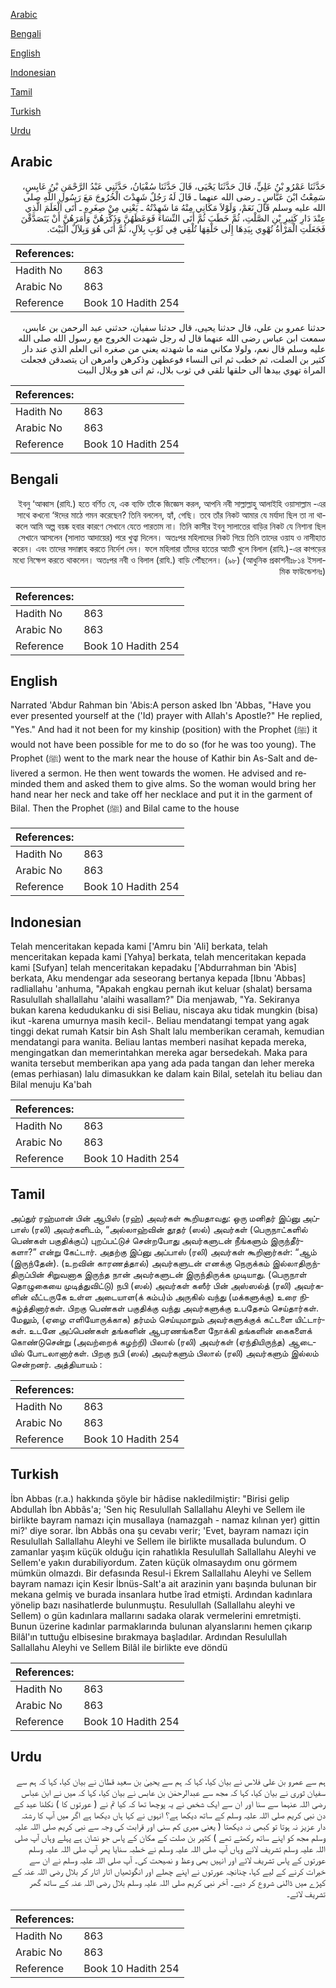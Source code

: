 [Arabic](#arabic)

[Bengali](#bengali)

[English](#english)

[Indonesian](#indonesian)

[Tamil](#tamil)

[Turkish](#turkish)

[Urdu](#urdu)

## Arabic


<div dir="rtl" lang="ar" style={{fontSize:'larger',backgroundColor:'#f8f9fa',padding:20}}>
حَدَّثَنَا عَمْرُو بْنُ عَلِيٍّ، قَالَ حَدَّثَنَا يَحْيَى، قَالَ حَدَّثَنَا سُفْيَانُ، حَدَّثَنِي عَبْدُ الرَّحْمَنِ بْنُ عَابِسٍ، سَمِعْتُ ابْنَ عَبَّاسٍ ـ رضى الله عنهما ـ قَالَ لَهُ رَجُلٌ شَهِدْتَ الْخُرُوجَ مَعَ رَسُولِ اللَّهِ صلى الله عليه وسلم قَالَ نَعَمْ، وَلَوْلاَ مَكَانِي مِنْهُ مَا شَهِدْتُهُ ـ يَعْنِي مِنْ صِغَرِهِ ـ أَتَى الْعَلَمَ الَّذِي عِنْدَ دَارِ كَثِيرِ بْنِ الصَّلْتِ، ثُمَّ خَطَبَ ثُمَّ أَتَى النِّسَاءَ فَوَعَظَهُنَّ وَذَكَّرَهُنَّ وَأَمَرَهُنَّ أَنْ يَتَصَدَّقْنَ فَجَعَلَتِ الْمَرْأَةُ تُهْوِي بِيَدِهَا إِلَى حَلْقِهَا تُلْقِي فِي ثَوْبِ بِلاَلٍ، ثُمَّ أَتَى هُوَ وَبِلاَلٌ الْبَيْتَ‏.‏
</div>
<div style={{backgroundColor:'#f8f9fa',padding:20, marginBottom: 10}}><table> <thead> <tr> <th>References:</th> <th></th> </tr> </thead> <tbody><tr><td>Hadith No</td><td>863</td></tr><tr><td>Arabic No</td><td>863</td></tr><tr><td>Reference</td><td>Book 10 Hadith 254</td></tr></tbody></table></div>


<div dir="rtl" lang="ar" style={{fontSize:'larger',backgroundColor:'#f8f9fa',padding:20}}>
حدثنا عمرو بن علي، قال حدثنا يحيى، قال حدثنا سفيان، حدثني عبد الرحمن بن عابس، سمعت ابن عباس رضى الله عنهما قال له رجل شهدت الخروج مع رسول الله صلى الله عليه وسلم قال نعم، ولولا مكاني منه ما شهدته يعني من صغره اتى العلم الذي عند دار كثير بن الصلت، ثم خطب ثم اتى النساء فوعظهن وذكرهن وامرهن ان يتصدقن فجعلت المراة تهوي بيدها الى حلقها تلقي في ثوب بلال، ثم اتى هو وبلال البيت
</div>
<div style={{backgroundColor:'#f8f9fa',padding:20, marginBottom: 10}}><table> <thead> <tr> <th>References:</th> <th></th> </tr> </thead> <tbody><tr><td>Hadith No</td><td>863</td></tr><tr><td>Arabic No</td><td>863</td></tr><tr><td>Reference</td><td>Book 10 Hadith 254</td></tr></tbody></table></div>

## Bengali


<div dir="rtl" lang="bn" style={{fontSize:'larger',backgroundColor:'#f8f9fa',padding:20}}>
ইবনু ‘আব্বাস (রাযি.) হতে বর্ণিত যে, এক ব্যক্তি তাঁকে জিজ্ঞেস করল, আপনি নবী সাল্লাল্লাহু আলাইহি ওয়াসাল্লাম -এর সাথে কখনো ‘ঈদের মাঠে গমন করেছেন? তিনি বললেন, হ্যাঁ, গেছি। তবে তাঁর নিকট আমার যে মর্যাদা ছিল তা না থাকলে আমি অল্প বয়ষ্ক হবার কারণে সেখানে যেতে পারতাম না। তিনি কাসীর ইবনু সালাতের বাড়ির নিকট যে নিশানা ছিল সেখানে আসলেন (সালাত আদায়ের) পরে খুত্বা দিলেন। অতঃপর মহিলাদের নিকট গিয়ে তিনি তাদের ওয়ায ও নাসীহাত করেন। এবং তাদের সদাক্বাহ করতে নির্দেশ দেন। ফলে মহিলারা তাঁদের হাতের আংটি খুলে বিলাল (রাযি.)-এর কাপড়ের মধ্যে নিক্ষেপ করতে থাকলেন। অতঃপর নবী ও বিলাল (রাযি.) বাড়ি পৌঁছলেন। (৯৮) (আধুনিক প্রকাশনীঃ৮১৪ ইসলামিক ফাউন্ডেশনঃ)
</div>
<div style={{backgroundColor:'#f8f9fa',padding:20, marginBottom: 10}}><table> <thead> <tr> <th>References:</th> <th></th> </tr> </thead> <tbody><tr><td>Hadith No</td><td>863</td></tr><tr><td>Arabic No</td><td>863</td></tr><tr><td>Reference</td><td>Book 10 Hadith 254</td></tr></tbody></table></div>

## English


<div dir="ltr" lang="en" style={{fontSize:'larger',backgroundColor:'#f8f9fa',padding:20}}>
Narrated 'Abdur Rahman bin 'Abis:A person asked Ibn 'Abbas, "Have you ever presented yourself at the ('Id) prayer with Allah's Apostle?" He replied, "Yes." And had it not been for my kinship (position) with the Prophet (ﷺ) it would not have been possible for me to do so (for he was too young). The Prophet (ﷺ) went to the mark near the house of Kathir bin As-Salt and delivered a sermon. He then went towards the women. He advised and reminded them and asked them to give alms. So the woman would bring her hand near her neck and take off her necklace and put it in the garment of Bilal. Then the Prophet (ﷺ) and Bilal came to the house
</div>
<div style={{backgroundColor:'#f8f9fa',padding:20, marginBottom: 10}}><table> <thead> <tr> <th>References:</th> <th></th> </tr> </thead> <tbody><tr><td>Hadith No</td><td>863</td></tr><tr><td>Arabic No</td><td>863</td></tr><tr><td>Reference</td><td>Book 10 Hadith 254</td></tr></tbody></table></div>

## Indonesian


<div dir="ltr" lang="id" style={{fontSize:'larger',backgroundColor:'#f8f9fa',padding:20}}>
Telah menceritakan kepada kami ['Amru bin 'Ali] berkata, telah menceritakan kepada kami [Yahya] berkata, telah menceritakan kepada kami [Sufyan] telah menceritakan kepadaku ['Abdurrahman bin 'Abis] berkata, Aku mendengar ada seseorang bertanya kepada [Ibnu 'Abbas] radliallahu 'anhuma, "Apakah engkau pernah ikut keluar (shalat) bersama Rasulullah shallallahu 'alaihi wasallam?" Dia menjawab, "Ya. Sekiranya bukan karena kedudukanku di sisi Beliau, niscaya aku tidak mungkin (bisa) ikut -karena umurnya masih kecil-. Beliau mendatangi tempat yang agak tinggi dekat rumah Katsir bin Ash Shalt lalu memberikan ceramah, kemudian mendatangi para wanita. Beliau lantas memberi nasihat kepada mereka, mengingatkan dan memerintahkan mereka agar bersedekah. Maka para wanita tersebut memberikan apa yang ada pada tangan dan leher mereka (emas perhiasan) lalu dimasukkan ke dalam kain Bilal, setelah itu beliau dan Bilal menuju Ka'bah
</div>
<div style={{backgroundColor:'#f8f9fa',padding:20, marginBottom: 10}}><table> <thead> <tr> <th>References:</th> <th></th> </tr> </thead> <tbody><tr><td>Hadith No</td><td>863</td></tr><tr><td>Arabic No</td><td>863</td></tr><tr><td>Reference</td><td>Book 10 Hadith 254</td></tr></tbody></table></div>

## Tamil


<div dir="ltr" lang="ta" style={{fontSize:'larger',backgroundColor:'#f8f9fa',padding:20}}>
அப்துர் ரஹ்மான் பின் ஆபிஸ் (ரஹ்) அவர்கள் கூறியதாவது: ஒரு மனிதர் இப்னு அப்பாஸ் (ரலி) அவர்களிடம், “அல்லாஹ்வின் தூதர் (ஸல்) அவர்கள் (பெருநாட்களில் பெண்கள் பகுதிக்குப்) புறப்பட்டுச் சென்றபோது அவர்களுடன் நீங்களும் இருந்தீர்களா?” என்று கேட்டார். அதற்கு இப்னு அப்பாஸ் (ரலி) அவர்கள் கூறினார்கள்: “ஆம் (இருந்தேன்). (உறவின் காரணத்தால்) அவர்களுடன் எனக்கு நெருக்கம் இல்லாதிருந்திருப்பின் சிறுவனாக இருந்த நான் அவர்களுடன் இருந்திருக்க முடியாது. (பெருநாள் தொழுகையை முடித்துவிட்டு) நபி (ஸல்) அவர்கள் கஸீர் பின் அஸ்ஸல்த் (ரலி) அவர்களின் வீட்டருகே உள்ள அடையாள(க் கம்ப)ம் அருகில் வந்து (மக்களுக்கு) உரை நிகழ்த்தினார்கள். பிறகு பெண்கள் பகுதிக்கு வந்து அவர்களுக்கு உபதேசம் செய்தார்கள். மேலும், (ஏழை எளியோருக்காக) தர்மம் செய்யுமாறும் அவர்களுக்குக் கட்டளை யிட்டார்கள். உடனே அப்பெண்கள் தங்களின் ஆபரணங்களை நோக்கி தங்களின் கைகளைக் கொண்டுசென்று (அவற்றைக் கழற்றி) பிலால் (ரலி) அவர்கள் (ஏந்தியிருந்த) ஆடையில் போடலானார்கள். பிறகு நபி (ஸல்) அவர்களும் பிலால் (ரலி) அவர்களும் இல்லம் சென்றனர். அத்தியாயம் :
</div>
<div style={{backgroundColor:'#f8f9fa',padding:20, marginBottom: 10}}><table> <thead> <tr> <th>References:</th> <th></th> </tr> </thead> <tbody><tr><td>Hadith No</td><td>863</td></tr><tr><td>Arabic No</td><td>863</td></tr><tr><td>Reference</td><td>Book 10 Hadith 254</td></tr></tbody></table></div>

## Turkish


<div dir="ltr" lang="tr" style={{fontSize:'larger',backgroundColor:'#f8f9fa',padding:20}}>
İbn Abbas (r.a.) hakkında şöyle bir hâdise nakledilmiştir: "Birisi gelip Abdullah İbn Abbâs'a; 'Sen hiç Resulullah Sallallahu Aleyhi ve Sellem ile birlikte bayram namazı için musallaya (namazgah - namaz kılınan yer) gittin mi?' diye sorar. İbn Abbâs ona şu cevabı verir; 'Evet, bayram namazı için Resulullah Sallallahu Aleyhi ve Sellem ile birlikte musallada bulundum. O zamanlar yaşım küçük olduğu için rahatlıkla Resulullah Sallallahu Aleyhi ve Sellem'e yakın durabiliyordum. Zaten küçük olmasaydım onu görmem mümkün olmazdı. Bir defasında Resul-i Ekrem Sallallahu Aleyhi ve Sellem bayram namazı için Kesir İbnüs-Salt'a ait arazinin yanı başında bulunan bir mekana gelmiş ve burada insanlara hutbe îrad etmişti. Ardından kadınlara yönelip bazı nasihatlerde bulunmuştu. Resulullah (Sallallahu aleyhi ve Sellem) o gün kadınlara mallarını sadaka olarak vermelerini emretmişti. Bunun üzerine kadınlar parmaklarında bulunan alyanslarını hemen çıkarıp Bilâl'ın tuttuğu elbisesine bırakmaya başladılar. Ardından Resulullah Sallallahu Aleyhi ve Sellem Bilâl ile birlikte eve döndü
</div>
<div style={{backgroundColor:'#f8f9fa',padding:20, marginBottom: 10}}><table> <thead> <tr> <th>References:</th> <th></th> </tr> </thead> <tbody><tr><td>Hadith No</td><td>863</td></tr><tr><td>Arabic No</td><td>863</td></tr><tr><td>Reference</td><td>Book 10 Hadith 254</td></tr></tbody></table></div>

## Urdu


<div dir="rtl" lang="ur" style={{fontSize:'larger',backgroundColor:'#f8f9fa',padding:20}}>
ہم سے عمرو بن علی فلاس نے بیان کیا، کہا کہ ہم سے یحییٰ بن سعید قطان نے بیان کیا، کہا کہ ہم سے سفیان ثوری نے بیان کیا، کہا کہ مجھ سے عبدالرحمٰن بن عابس نے بیان کیا، کہا کہ میں نے ابن عباس رضی اللہ عنہما سے سنا اور ان سے ایک شخص نے یہ پوچھا تھا کہ کیا تم نے ( عورتوں کا ) نکلنا عید کے دن نبی کریم صلی اللہ علیہ وسلم کے ساتھ دیکھا ہے؟ انہوں نے کہا ہاں دیکھا ہے اگر میں آپ کا رشتہ دار عزیز نہ ہوتا تو کبھی نہ دیکھتا ( یعنی میری کم سنی اور قرابت کی وجہ سے نبی کریم صلی اللہ علیہ وسلم مجھ کو اپنے ساتھ رکھتے تھے ) کثیر بن صلت کے مکان کے پاس جو نشان ہے پہلے وہاں آپ صلی اللہ علیہ وسلم تشریف لائے وہاں آپ صلی اللہ علیہ وسلم نے خطبہ سنایا پھر آپ صلی اللہ علیہ وسلم عورتوں کے پاس تشریف لائے اور انہیں بھی وعظ و نصیحت کی۔ آپ صلی اللہ علیہ وسلم نے ان سے خیرات کرنے کے لیے کہا، چنانچہ عورتوں نے اپنے چھلے اور انگوٹھیاں اتار اتار کر بلال رضی اللہ عنہ کے کپڑے میں ڈالنی شروع کر دیے۔ آخر نبی کریم صلی اللہ علیہ وسلم بلال رضی اللہ عنہ کے ساتھ گھر تشریف لائے۔
</div>
<div style={{backgroundColor:'#f8f9fa',padding:20, marginBottom: 10}}><table> <thead> <tr> <th>References:</th> <th></th> </tr> </thead> <tbody><tr><td>Hadith No</td><td>863</td></tr><tr><td>Arabic No</td><td>863</td></tr><tr><td>Reference</td><td>Book 10 Hadith 254</td></tr></tbody></table></div>